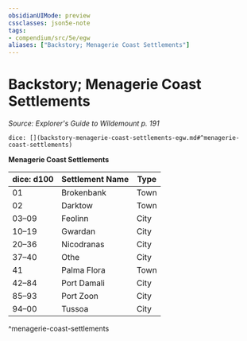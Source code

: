 ```yaml
---
obsidianUIMode: preview
cssclasses: json5e-note
tags:
- compendium/src/5e/egw
aliases: ["Backstory; Menagerie Coast Settlements"]
---
```

# Backstory; Menagerie Coast Settlements
*Source: Explorer's Guide to Wildemount p. 191* 

`dice: [](backstory-menagerie-coast-settlements-egw.md#^menagerie-coast-settlements)`

**Menagerie Coast Settlements**

| dice: d100 | Settlement Name | Type |
|------------|-----------------|------|
| 01 | Brokenbank | Town |
| 02 | Darktow | Town |
| 03–09 | Feolinn | City |
| 10–19 | Gwardan | City |
| 20–36 | Nicodranas | City |
| 37–40 | Othe | City |
| 41 | Palma Flora | Town |
| 42–84 | Port Damali | City |
| 85–93 | Port Zoon | City |
| 94–00 | Tussoa | City |
^menagerie-coast-settlements